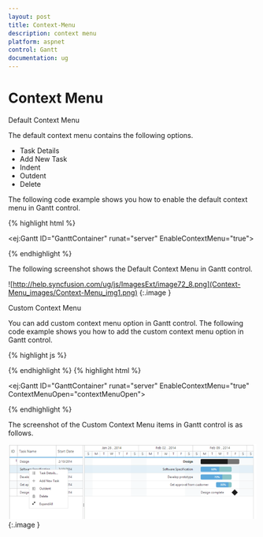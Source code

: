 ```yaml
---
layout: post
title: Context-Menu
description: context menu
platform: aspnet
control: Gantt
documentation: ug
---
```


# Context Menu

Default Context Menu

The default context menu contains the following options.

* Task Details
* Add New Task
* Indent
* Outdent
* Delete

The following code example shows you how to enable the default context menu in Gantt control.







{% highlight html %}



<ej:Gantt ID="GanttContainer" runat="server" EnableContextMenu="true">



{% endhighlight %}



The following screenshot shows the Default Context Menu in Gantt control.



![http://help.syncfusion.com/ug/js/ImagesExt/image72_8.png](Context-Menu_images/Context-Menu_img1.png)
{:.image }


Custom Context Menu

You can add custom context menu option in Gantt control. The following code example shows you how to add the custom context menu option in Gantt control.







{% highlight js %}



<script type="text/javascript">

            function contextMenuOpen(args) {

                args.contextMenuItems.push(

                    {

                        headerText: "ExpandAll",

                        iconPath: "url(../images/Expand All.png)",

                        evenHandler: function () {

                            //event handler for custom menu items

                        }

                    });

            }

          </script>

{% endhighlight %}
{% highlight html %}

<ej:Gantt ID="GanttContainer" runat="server" EnableContextMenu="true" ContextMenuOpen="contextMenuOpen">



{% endhighlight %}



The screenshot of the Custom Context Menu items in Gantt control is as follows.



![C:/Users/Rajasekar/Desktop/IMG_17062014_121224.png](Context-Menu_images/Context-Menu_img2.png)
{:.image }


